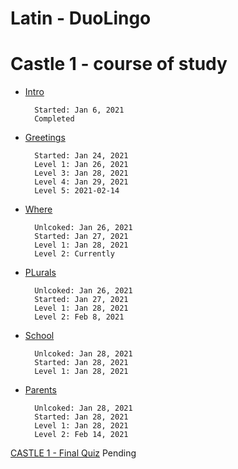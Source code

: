 # Latin - DuoLingo


# Castle 1 - course of study

* [Intro](https://github.com/EO4wellness/T-I-L/blob/main/polyglot/Latin/Castle-1/Intro.md) 

        Started: Jan 6, 2021
        Completed

* [Greetings](https://github.com/EO4wellness/T-I-L/blob/main/polyglot/Latin/Castle-1/Greetings.md)

        Started: Jan 24, 2021
        Level 1: Jan 26, 2021
        Level 3: Jan 28, 2021
        Level 4: Jan 29, 2021
        Level 5: 2021-02-14

* [Where](https://github.com/EO4wellness/T-I-L/blob/main/polyglot/Latin/Castle-1/Where.md) 

        Unlcoked: Jan 26, 2021
        Started: Jan 27, 2021
        Level 1: Jan 28, 2021
        Level 2: Currently 

        

* [PLurals](https://github.com/EO4wellness/T-I-L/blob/main/polyglot/Latin/Castle-1/Plurals.md)

        Unlcoked: Jan 26, 2021
        Started: Jan 27, 2021
        Level 1: Jan 28, 2021
        Level 2: Feb 8, 2021
        

* [School](https://github.com/EO4wellness/T-I-L/blob/main/polyglot/Latin/Castle-1/School.md)

        Unlcoked: Jan 28, 2021
        Started: Jan 28, 2021
        Level 1: Jan 28, 2021

* [Parents](https://github.com/EO4wellness/T-I-L/blob/main/polyglot/Latin/Castle-1/Parents.md)

        Unlcoked: Jan 28, 2021
        Started: Jan 28, 2021 
        Level 1: Jan 28, 2021
        Level 2: Feb 14, 2021
        
        
[CASTLE 1 - Final Quiz](#) Pending 
